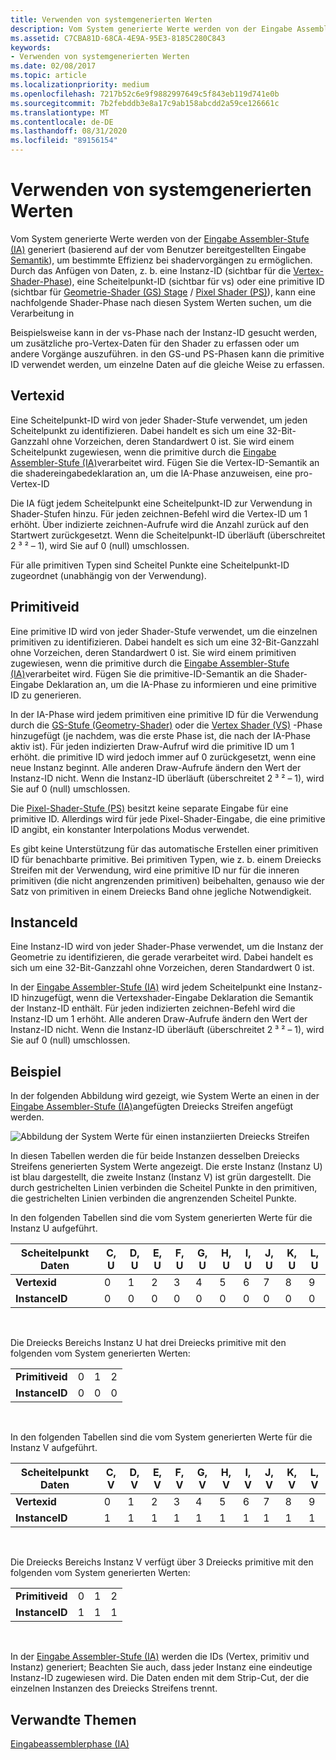 ```yaml
---
title: Verwenden von systemgenerierten Werten
description: Vom System generierte Werte werden von der Eingabe Assembler-Stufe (IA) generiert (basierend auf der vom Benutzer bereitgestellten Eingabe Semantik), um bestimmte Effizienz bei shadervorgängen zu ermöglichen.
ms.assetid: C7CBA81D-68CA-4E9A-95E3-8185C280C843
keywords:
- Verwenden von systemgenerierten Werten
ms.date: 02/08/2017
ms.topic: article
ms.localizationpriority: medium
ms.openlocfilehash: 7217b52c6e9f9882997649c5f843eb119d741e0b
ms.sourcegitcommit: 7b2febddb3e8a17c9ab158abcdd2a59ce126661c
ms.translationtype: MT
ms.contentlocale: de-DE
ms.lasthandoff: 08/31/2020
ms.locfileid: "89156154"
---
```

# <a name="span-iddirect3dconceptsusing_system-generated_valuesspanusing-system-generated-values"></a><span id="direct3dconcepts.using_system-generated_values"></span>Verwenden von systemgenerierten Werten


Vom System generierte Werte werden von der [Eingabe Assembler-Stufe (IA)](input-assembler-stage--ia-.md) generiert (basierend auf der vom Benutzer bereitgestellten Eingabe [Semantik](/windows/desktop/direct3dhlsl/dx-graphics-hlsl-semantics)), um bestimmte Effizienz bei shadervorgängen zu ermöglichen. Durch das Anfügen von Daten, z. b. eine Instanz-ID (sichtbar für die [Vertex-Shader-Phase](vertex-shader-stage--vs-.md)), eine Scheitelpunkt-ID (sichtbar für vs) oder eine primitive ID (sichtbar für [Geometrie-Shader (GS) Stage](geometry-shader-stage--gs-.md) / [Pixel Shader (PS)](pixel-shader-stage--ps-.md)), kann eine nachfolgende Shader-Phase nach diesen System Werten suchen, um die Verarbeitung in

Beispielsweise kann in der vs-Phase nach der Instanz-ID gesucht werden, um zusätzliche pro-Vertex-Daten für den Shader zu erfassen oder um andere Vorgänge auszuführen. in den GS-und PS-Phasen kann die primitive ID verwendet werden, um einzelne Daten auf die gleiche Weise zu erfassen.

## <a name="span-idvertexidspanspan-idvertexidspanspan-idvertexidspanvertexid"></a><span id="VertexID"></span><span id="vertexid"></span><span id="VERTEXID"></span>Vertexid


Eine Scheitelpunkt-ID wird von jeder Shader-Stufe verwendet, um jeden Scheitelpunkt zu identifizieren. Dabei handelt es sich um eine 32-Bit-Ganzzahl ohne Vorzeichen, deren Standardwert 0 ist. Sie wird einem Scheitelpunkt zugewiesen, wenn die primitive durch die [Eingabe Assembler-Stufe (IA)](input-assembler-stage--ia-.md)verarbeitet wird. Fügen Sie die Vertex-ID-Semantik an die shadereingabedeklaration an, um die IA-Phase anzuweisen, eine pro-Vertex-ID

Die IA fügt jedem Scheitelpunkt eine Scheitelpunkt-ID zur Verwendung in Shader-Stufen hinzu. Für jeden zeichnen-Befehl wird die Vertex-ID um 1 erhöht. Über indizierte zeichnen-Aufrufe wird die Anzahl zurück auf den Startwert zurückgesetzt. Wenn die Scheitelpunkt-ID überläuft (überschreitet 2 ³ ² – 1), wird Sie auf 0 (null) umschlossen.

Für alle primitiven Typen sind Scheitel Punkte eine Scheitelpunkt-ID zugeordnet (unabhängig von der Verwendung).

## <a name="span-idprimitiveidspanspan-idprimitiveidspanspan-idprimitiveidspanprimitiveid"></a><span id="PrimitiveID"></span><span id="primitiveid"></span><span id="PRIMITIVEID"></span>Primitiveid


Eine primitive ID wird von jeder Shader-Stufe verwendet, um die einzelnen primitiven zu identifizieren. Dabei handelt es sich um eine 32-Bit-Ganzzahl ohne Vorzeichen, deren Standardwert 0 ist. Sie wird einem primitiven zugewiesen, wenn die primitive durch die [Eingabe Assembler-Stufe (IA)](input-assembler-stage--ia-.md)verarbeitet wird. Fügen Sie die primitive-ID-Semantik an die Shader-Eingabe Deklaration an, um die IA-Phase zu informieren und eine primitive ID zu generieren.

In der IA-Phase wird jedem primitiven eine primitive ID für die Verwendung durch die [GS-Stufe (Geometry-Shader)](geometry-shader-stage--gs-.md) oder die [Vertex Shader (VS)](vertex-shader-stage--vs-.md) -Phase hinzugefügt (je nachdem, was die erste Phase ist, die nach der IA-Phase aktiv ist). Für jeden indizierten Draw-Aufruf wird die primitive ID um 1 erhöht. die primitive ID wird jedoch immer auf 0 zurückgesetzt, wenn eine neue Instanz beginnt. Alle anderen Draw-Aufrufe ändern den Wert der Instanz-ID nicht. Wenn die Instanz-ID überläuft (überschreitet 2 ³ ² – 1), wird Sie auf 0 (null) umschlossen.

Die [Pixel-Shader-Stufe (PS)](pixel-shader-stage--ps-.md) besitzt keine separate Eingabe für eine primitive ID. Allerdings wird für jede Pixel-Shader-Eingabe, die eine primitive ID angibt, ein konstanter Interpolations Modus verwendet.

Es gibt keine Unterstützung für das automatische Erstellen einer primitiven ID für benachbarte primitive. Bei primitiven Typen, wie z. b. einem Dreiecks Streifen mit der Verwendung, wird eine primitive ID nur für die inneren primitiven (die nicht angrenzenden primitiven) beibehalten, genauso wie der Satz von primitiven in einem Dreiecks Band ohne jegliche Notwendigkeit.

## <a name="span-idinstanceidspanspan-idinstanceidspanspan-idinstanceidspaninstanceid"></a><span id="InstanceID"></span><span id="instanceid"></span><span id="INSTANCEID"></span>InstanceId


Eine Instanz-ID wird von jeder Shader-Phase verwendet, um die Instanz der Geometrie zu identifizieren, die gerade verarbeitet wird. Dabei handelt es sich um eine 32-Bit-Ganzzahl ohne Vorzeichen, deren Standardwert 0 ist.

In der [Eingabe Assembler-Stufe (IA)](input-assembler-stage--ia-.md) wird jedem Scheitelpunkt eine Instanz-ID hinzugefügt, wenn die Vertexshader-Eingabe Deklaration die Semantik der Instanz-ID enthält. Für jeden indizierten zeichnen-Befehl wird die Instanz-ID um 1 erhöht. Alle anderen Draw-Aufrufe ändern den Wert der Instanz-ID nicht. Wenn die Instanz-ID überläuft (überschreitet 2 ³ ² – 1), wird Sie auf 0 (null) umschlossen.

## <a name="span-idexamplespanspan-idexamplespanspan-idexamplespanexample"></a><span id="Example"></span><span id="example"></span><span id="EXAMPLE"></span>Beispiel


In der folgenden Abbildung wird gezeigt, wie System Werte an einen in der [Eingabe Assembler-Stufe (IA)](input-assembler-stage--ia-.md)angefügten Dreiecks Streifen angefügt werden.

![Abbildung der System Werte für einen instanziierten Dreiecks Streifen](images/d3d10-ia-example.png)

In diesen Tabellen werden die für beide Instanzen desselben Dreiecks Streifens generierten System Werte angezeigt. Die erste Instanz (Instanz U) ist blau dargestellt, die zweite Instanz (Instanz V) ist grün dargestellt. Die durch gestrichelten Linien verbinden die Scheitel Punkte in den primitiven, die gestrichelten Linien verbinden die angrenzenden Scheitel Punkte.

In den folgenden Tabellen sind die vom System generierten Werte für die Instanz U aufgeführt.

| Scheitelpunkt Daten    | C, U | D, U | E, U | F, U | G, U | H, U | I, U | J, U | K, U | L, U |
|----------------|-----|-----|-----|-----|-----|-----|-----|-----|-----|-----|
| **Vertexid**   | 0   | 1   | 2   | 3   | 4   | 5   | 6   | 7   | 8   | 9   |
| **InstanceID** | 0   | 0   | 0   | 0   | 0   | 0   | 0   | 0   | 0   | 0   |

 

Die Dreiecks Bereichs Instanz U hat drei Dreiecks primitive mit den folgenden vom System generierten Werten:

|                 |     |     |     |
|-----------------|-----|-----|-----|
| **Primitiveid** | 0   | 1   | 2   |
| **InstanceID**  | 0   | 0   | 0   |

 

In den folgenden Tabellen sind die vom System generierten Werte für die Instanz V aufgeführt.

| Scheitelpunkt Daten    | C, V | D, V | E, V | F, V | G, V | H, V | I, V | J, V | K, V | L, V |
|----------------|-----|-----|-----|-----|-----|-----|-----|-----|-----|-----|
| **Vertexid**   | 0   | 1   | 2   | 3   | 4   | 5   | 6   | 7   | 8   | 9   |
| **InstanceID** | 1   | 1   | 1   | 1   | 1   | 1   | 1   | 1   | 1   | 1   |

 

Die Dreiecks Bereichs Instanz V verfügt über 3 Dreiecks primitive mit den folgenden vom System generierten Werten:

|                 |     |     |     |
|-----------------|-----|-----|-----|
| **Primitiveid** | 0   | 1   | 2   |
| **InstanceID**  | 1   | 1   | 1   |

 

In der [Eingabe Assembler-Stufe (IA)](input-assembler-stage--ia-.md) werden die IDs (Vertex, primitiv und Instanz) generiert; Beachten Sie auch, dass jeder Instanz eine eindeutige Instanz-ID zugewiesen wird. Die Daten enden mit dem Strip-Cut, der die einzelnen Instanzen des Dreiecks Streifens trennt.

## <a name="span-idrelated-topicsspanrelated-topics"></a><span id="related-topics"></span>Verwandte Themen


[Eingabeassemblerphase (IA)](input-assembler-stage--ia-.md)

 

 